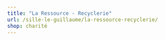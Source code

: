 ```yaml
---
title: "La Ressource - Recyclerie"
url: /sille-le-guillaume/la-ressource-recyclerie/
shop: charité
---
```

